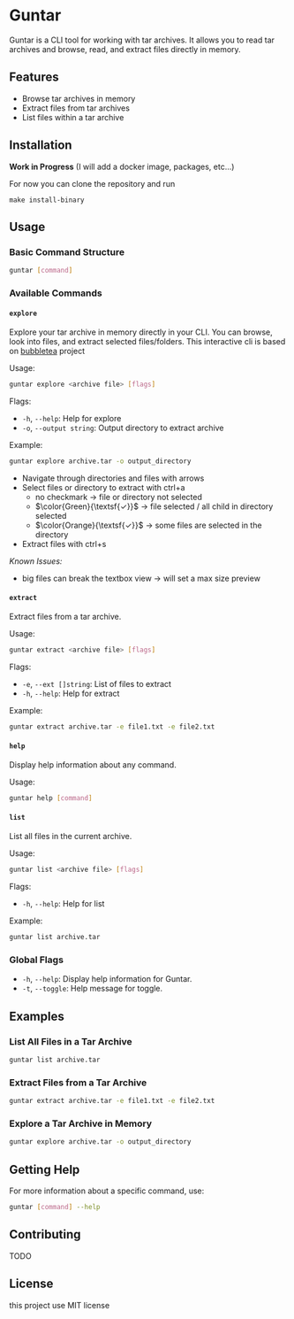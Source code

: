 # Guntar

Guntar is a CLI tool for working with tar archives. It allows you to read tar archives and browse, read, and extract files directly in memory.

## Features

- Browse tar archives in memory
- Extract files from tar archives
- List files within a tar archive


## Installation

__Work in Progress__ (I will add a docker image, packages, etc...)

For now you can clone the repository and run

```
make install-binary
```

## Usage

### Basic Command Structure

```sh
guntar [command]
```

### Available Commands

#### `explore`
Explore your tar archive in memory directly in your CLI. You can browse, look into files, and extract selected files/folders.
This interactive cli is based on [bubbletea](https://github.com/charmbracelet/bubbletea) project

Usage:
```sh
guntar explore <archive file> [flags]
```

Flags:
- `-h`, `--help`: Help for explore
- `-o`, `--output string`: Output directory to extract archive

Example:
```sh
guntar explore archive.tar -o output_directory
```

- Navigate through directories and files with arrows
- Select files or directory to extract with ctrl+a
    - no checkmark -> file or directory not selected
    - $\color{Green}{\textsf{✓}}$ -> file selected / all child in directory selected
    - $\color{Orange}{\textsf{✓}}$ -> some files are selected in the directory
- Extract files with ctrl+s

_Known Issues:_
- big files can break the textbox view -> will set a max size preview


#### `extract`
Extract files from a tar archive.

Usage:
```sh
guntar extract <archive file> [flags]
```

Flags:
- `-e`, `--ext []string`: List of files to extract
- `-h`, `--help`: Help for extract

Example:
```sh
guntar extract archive.tar -e file1.txt -e file2.txt
```

#### `help`
Display help information about any command.

Usage:
```sh
guntar help [command]
```

#### `list`
List all files in the current archive.

Usage:
```sh
guntar list <archive file> [flags]
```

Flags:
- `-h`, `--help`: Help for list

Example:
```sh
guntar list archive.tar
```

### Global Flags

- `-h`, `--help`: Display help information for Guntar.
- `-t`, `--toggle`: Help message for toggle.

## Examples

### List All Files in a Tar Archive

```sh
guntar list archive.tar
```

### Extract Files from a Tar Archive

```sh
guntar extract archive.tar -e file1.txt -e file2.txt
```

### Explore a Tar Archive in Memory

```sh
guntar explore archive.tar -o output_directory
```

## Getting Help

For more information about a specific command, use:

```sh
guntar [command] --help
```

## Contributing

TODO

## License

this project use MIT license